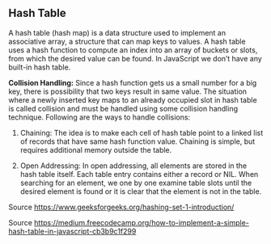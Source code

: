## Hash Table

A hash table (hash map) is a data structure used to implement an associative array, a structure that can map keys to values. A hash table uses a hash function to compute an index into an array of buckets or slots, from which the desired value can be found. In JavaScript we don’t have any built-in hash table.

**Collision Handling:** Since a hash function gets us a small number for a big key, there is possibility that two keys result in same value. The situation where a newly inserted key maps to an already occupied slot in hash table is called collision and must be handled using some collision handling technique. Following are the ways to handle collisions:

1. Chaining: The idea is to make each cell of hash table point to a linked list of records that have same hash function value. Chaining is simple, but requires additional memory outside the table.

2. Open Addressing: In open addressing, all elements are stored in the hash table itself. Each table entry contains either a record or NIL. When searching for an element, we one by one examine table slots until the desired element is found or it is clear that the element is not in the table.

Source https://www.geeksforgeeks.org/hashing-set-1-introduction/

Source https://medium.freecodecamp.org/how-to-implement-a-simple-hash-table-in-javascript-cb3b9c1f299
